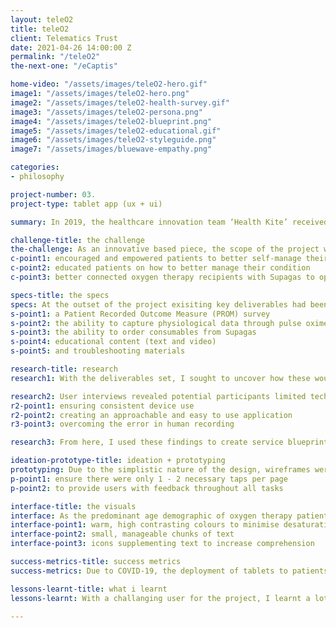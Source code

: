 ```yaml
---
layout: teleO2
title: teleO2
client: Telematics Trust
date: 2021-04-26 14:00:00 Z
permalink: "/teleO2"
the-next-one: "/eCaptis"

home-video: "/assets/images/teleO2-hero.gif"
image1: "/assets/images/teleO2-hero.png"
image2: "/assets/images/teleO2-health-survey.gif"
image3: "/assets/images/teleO2-persona.png"
image4: "/assets/images/teleO2-blueprint.png"
image5: "/assets/images/teleO2-educational.gif"
image6: "/assets/images/teleO2-styleguide.png"
image7: "/assets/images/bluewave-empathy.png"

categories:
- philosophy

project-number: 03.
project-type: tablet app (ux + ui)

summary: In 2019, the healthcare innovation team ‘Health Kite’ received a $50,000 grant for the development of a digital platform for the education, engagement and monitoring of 2000+ Victorian domiciliary oxygen therapy patients of the State-Wide Equipment Program (SWEP).

challenge-title: the challenge
the-challenge: As an innovative based piece, the scope of the project was vague and consistently morphed throughout the design process to fulfill our overarching goals. Our challenge was to constuct a platform that provided domiciliary oxygen therapy patients with various tools and resources that
c-point1: encouraged and empowered patients to better self-manage their condition
c-point2: educated patients on how to better manage their condition
c-point3: better connected oxygen therapy recipients with Supagas to optimise their equipment ordering and maintenance experience

specs-title: the specs
specs: At the outset of the project exisiting key deliverables had been set, however, through extensive secondary research, user interviews, and Stakeholder meetings these were consistently amended to include
s-point1: a Patient Recorded Outcome Measure (PROM) survey
s-point2: the ability to capture physiological data through pulse oximetry readings 
s-point3: the ability to order consumables from Supagas 
s-point4: educational content (text and video)
s-point5: and troubleshooting materials

research-title: research
research1: With the deliverables set, I sought to uncover how these would fit within a patients daily life. So, from here, I visited a small number of domiciliary oxygen therapy patients within Melbourne at the homes to conduct one-on-one interviews. To uncover more about their conditions and how they manage them, I prompted them with questions such as "Tell me about how your condition affects you on a daily basis?" and "How well do you feel you understand your condition?".

research2: User interviews revealed potential participants limited technological knowledge, fear of technology, and concern that the proposed device would be purposeful. Based on these insights, in order to optimise the application we needed to inspire confidence in the user. Our key design challenges became
r2-point1: ensuring consistent device use
r2-point2: creating an approachable and easy to use application
r3-point3: overcoming the error in human recording

research3: From here, I used these findings to create service blueprints to illustrate the touchpoints between the user, tablet application, backend systems, and Supagas. 

ideation-prototype-title: ideation + prototyping
prototyping: Due to the simplistic nature of the design, wireframes were produced in a rapid manner and were presented to Supagas at regular intervals. Specific elements were chosen to
p-point1: ensure there were only 1 - 2 necessary taps per page
p-point2: to provide users with feedback throughout all tasks

interface-title: the visuals
interface: As the predominant age demographic of oxygen therapy patients ranged from 65 - 84,  specific visual choices were made that included
interface-point1: warm, high contrasting colours to minimise desaturation
interface-point2: small, manageable chunks of text 
interface-point3: icons supplementing text to increase comprehension 

success-metrics-title: success metrics
success-metrics: Due to COVID-19, the deployment of tablets to patients homes for a 3 month trial was post-poned, as was a secondary round of user testing afterwards. I have not been updated on the status of this project since.

lessons-learnt-title: what i learnt 
lessons-learnt: With a challanging user for the project, I learnt a lot about accessible design and the varying needs of a nicher demographic. However, going back I feel I would've reworked my colour and font choices to something ever simpler. I've adopted a much stronger minimalistic approach to design that would make this design more suitable for the demographic.  

---
```


